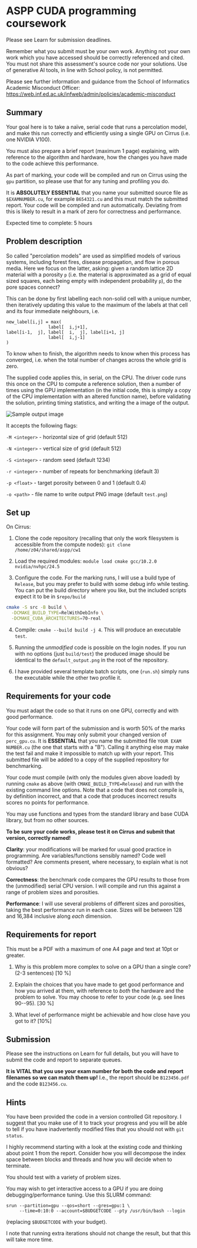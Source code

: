 # ASPP CUDA programming coursework

Please see Learn for submission deadlines.

Remember what you submit must be your own work. Anything not your own
work which you have accessed should be correctly referenced and
cited. You must not share this assessment's source code nor your
solutions. Use of generative AI tools, in line with School policy, is
not permitted.

Please see further information and guidance from the School of
Informatics Academic Misconduct Officer:
<https://web.inf.ed.ac.uk/infweb/admin/policies/academic-misconduct>

## Summary

Your goal here is to take a naïve, serial code that runs a percolation
model, and make this run correctly and efficiently using a single GPU
on Cirrus (i.e. one NVIDIA V100).

You must also prepare a brief report (maximum 1 page) explaining, with
reference to the algorithm and hardware, how the changes you have made
to the code achieve this performance.

As part of marking, your code will be compiled and run on Cirrus using
the `gpu` partition, so please use that for any tuning and profiling
you do.

It is **ABSOLUTELY ESSENTIAL** that you name your submitted source file as
`$EXAMNUMBER.cu`, for example `B654321.cu` and this must match the
submitted report. Your code will be compiled and run
automatically. Deviating from this is likely to result in a mark of
zero for correctness and performance.

Expected time to complete: 5 hours

## Problem description

So called "percolation models" are used as simplified models of
various systems, including forest fires, disease propagation, and flow
in porous media. Here we focus on the latter, asking: given a random
lattice 2D material with a porosity `p` (i.e. the material is
approximated as a grid of equal sized squares, each being empty with
independent probability `p`), do the pore spaces connect?

This can be done by first labelling each non-solid cell with a unique
number, then iteratively updating this value to the maximum of the
labels at that cell and its four immediate neighbours, i.e.

```
new_label[i,j] = max(
                label[  i,j+1],
label[i-1,  j], label[  i,  j], label[i+1, j]
                label[  i,j-1]
)
```

To know when to finish, the algorithm needs to know when this process
has converged, i.e. when the total number of changes across the whole
grid is zero.

The supplied code applies this, in serial, on the CPU. The driver code
runs this once on the CPU to compute a reference solution, then a
number of times using the GPU implementation (in the initial code,
this is simply a copy of the CPU implementation with an altered
function name), before validating the solution, printing timing
statistics, and writing the a image of the output.

![Sample output image](default_output.png)

It accepts the following flags:

`-M <integer>` - horizontal size of grid (default 512)

`-N <integer>` - vertical size of grid (default 512)

`-S <integer>` - random seed (default 1234)

`-r <integer>` - number of repeats for benchmarking (default 3)

`-p <float>` - target porosity between 0 and 1 (default 0.4)

`-o <path>` - file name to write output PNG image (default `test.png`)

## Set up
On Cirrus:

1. Clone the code repository (recalling that only the work filesystem is accessible from the compute nodes): `git clone /home/z04/shared/aspp/cw1`

2. Load the required modules: `module load cmake gcc/10.2.0 nvidia/nvhpc/24.5`

3. Configure the code. For the marking runs, I will use a build type
   of `Release`, but you may prefer to build with some debug info
   while testing. You can put the build directory where you like, but
   the included scripts expect it to be in `$repo/build`

```bash
cmake -S src -B build \
  -DCMAKE_BUILD_TYPE=RelWithDebInfo \
  -DCMAKE_CUDA_ARCHITECTURES=70-real
```

4. Compile: `cmake --build build -j 4`. This will produce an
   executable `test`.

5. Running the *unmodified* code is possible on the login nodes. If
   you run with no options (just `build/test`) the produced image
   should be identical to the `default_output.png` in the root of the
   repository.
   
6. I have provided several template batch scripts, one (`run.sh`)
   simply runs the executable while the other two profile it.

## Requirements for your code

You must adapt the code so that it runs on one GPU, correctly and with
good performance.

Your code will form part of the submission and is worth 50% of the
marks for this assignment. You may only submit your changed version of
`perc_gpu.cu`. It is **ESSENTIAL** that you name the submitted file
`YOUR EXAM NUMBER.cu` (the one that starts with a "B"). Calling it
anything else may make the test fail and make it impossible to match
up with your report. This submitted file will be added to a copy of
the supplied repository for benchmarking.

Your code must compile (with only the modules given above loaded) by
running `cmake` as above (with `CMAKE_BUILD_TYPE=Release`) and run
with the existing command line options. Note that a code that does not
compile is, by definition incorrect, and that a code that produces
incorrect results scores no points for performance.

You may use functions and types from the standard library and base
CUDA library, but from no other sources.

**To be sure your code works, please test it on Cirrus and submit that
version, correctly named!**

**Clarity**: your modifications will be marked for usual good practice
in programming. Are variables/functions sensibly named? Code well
formatted? Are comments present, where necessary, to explain what is
not obvious?

**Correctness**: the benchmark code compares the GPU results to those
from the (unmodified) serial CPU version. I will compile and run this
against a range of problem sizes and porosities.

**Performance**: I will use several problems of different sizes and
porosities, taking the best performance run in each case. Sizes will
be between 128 and 16,384 inclusive along *each* dimension.

## Requirements for report

This must be a PDF with a maximum of one A4 page and text at 10pt or
greater.

1. Why is this problem more complex to solve on a GPU than a single
   core? (2-3 sentences) [10 %]

2. Explain the choices that you have made to get good performance and
   how you arrived at them, with reference to *both* the hardware and
   the problem to solve.  You may choose to refer to your code
   (e.g. see lines 90--95). [30 %]

3. What level of performance might be achievable and how close have
   you got to it? [10%]

## Submission

Please see the instructions on Learn for full details, but you will
have to submit the code and report to separate queues.

**It is VITAL that you use your exam number for both the code and
report filenames so we can match them up!** I.e., the report should be
`B123456.pdf` and the code `B123456.cu`.

## Hints

You have been provided the code in a version controlled Git
repository. I suggest that you make use of it to track your progress
and you will be able to tell if you have inadvertently modified files
that you should not with `git status`.

I highly recommend starting with a look at the existing code and
thinking about point 1 from the report. Consider how you will
decompose the index space between blocks and threads and how you will
decide when to terminate.

You should test with a variety of problem sizes.

You may wish to get interactive access to a GPU if you are doing
debugging/performance tuning. Use this SLURM command:
```
srun --partition=gpu --qos=short --gres=gpu:1 \
     --time=0:10:0 --account=$BUDGETCODE --pty /usr/bin/bash --login
```
(replacing `$BUDGETCODE` with your budget).

I note that running extra iterations should not change the result, but
that this will take more time.
